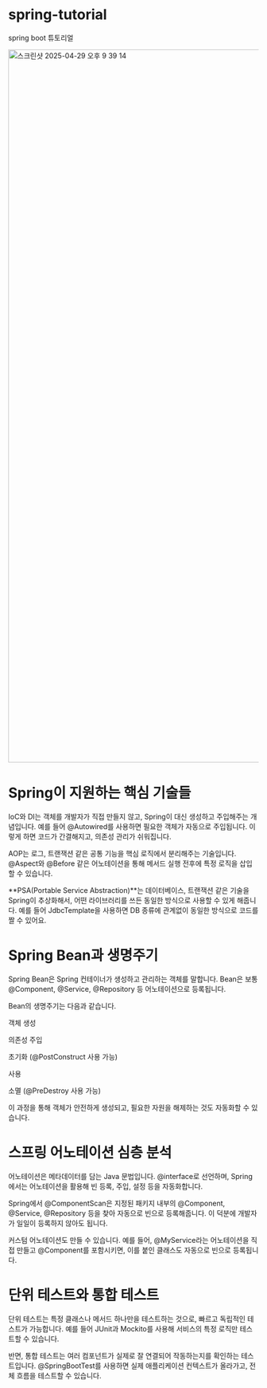 # spring-tutorial
spring boot 튜토리얼

<img width="1431" alt="스크린샷 2025-04-29 오후 9 39 14" src="https://github.com/user-attachments/assets/a100f583-9cb9-43b9-b604-e98a295ba255" />

# Spring이 지원하는 핵심 기술들
IoC와 DI는 객체를 개발자가 직접 만들지 않고, Spring이 대신 생성하고 주입해주는 개념입니다. 예를 들어 @Autowired를 사용하면 필요한 객체가 자동으로 주입됩니다. 이렇게 하면 코드가 간결해지고, 의존성 관리가 쉬워집니다.

AOP는 로그, 트랜잭션 같은 공통 기능을 핵심 로직에서 분리해주는 기술입니다. @Aspect와 @Before 같은 어노테이션을 통해 메서드 실행 전후에 특정 로직을 삽입할 수 있습니다.

**PSA(Portable Service Abstraction)**는 데이터베이스, 트랜잭션 같은 기술을 Spring이 추상화해서, 어떤 라이브러리를 쓰든 동일한 방식으로 사용할 수 있게 해줍니다. 예를 들어 JdbcTemplate을 사용하면 DB 종류에 관계없이 동일한 방식으로 코드를 짤 수 있어요.

# Spring Bean과 생명주기
Spring Bean은 Spring 컨테이너가 생성하고 관리하는 객체를 말합니다. Bean은 보통 @Component, @Service, @Repository 등 어노테이션으로 등록됩니다.

Bean의 생명주기는 다음과 같습니다.

객체 생성

의존성 주입

초기화 (@PostConstruct 사용 가능)

사용

소멸 (@PreDestroy 사용 가능)

이 과정을 통해 객체가 안전하게 생성되고, 필요한 자원을 해제하는 것도 자동화할 수 있습니다.

# 스프링 어노테이션 심층 분석
어노테이션은 메타데이터를 담는 Java 문법입니다. @interface로 선언하며, Spring에서는 어노테이션을 활용해 빈 등록, 주입, 설정 등을 자동화합니다.

Spring에서 @ComponentScan은 지정된 패키지 내부의 @Component, @Service, @Repository 등을 찾아 자동으로 빈으로 등록해줍니다. 이 덕분에 개발자가 일일이 등록하지 않아도 됩니다.

커스텀 어노테이션도 만들 수 있습니다. 예를 들어, @MyService라는 어노테이션을 직접 만들고 @Component를 포함시키면, 이를 붙인 클래스도 자동으로 빈으로 등록됩니다.

# 단위 테스트와 통합 테스트
단위 테스트는 특정 클래스나 메서드 하나만을 테스트하는 것으로, 빠르고 독립적인 테스트가 가능합니다. 예를 들어 JUnit과 Mockito를 사용해 서비스의 특정 로직만 테스트할 수 있습니다.

반면, 통합 테스트는 여러 컴포넌트가 실제로 잘 연결되어 작동하는지를 확인하는 테스트입니다. @SpringBootTest를 사용하면 실제 애플리케이션 컨텍스트가 올라가고, 전체 흐름을 테스트할 수 있습니다.





